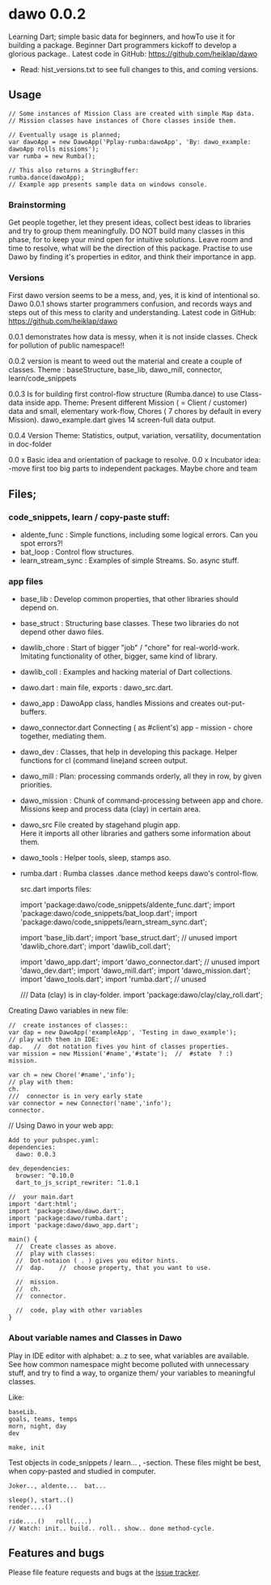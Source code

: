 # dawo 0.0.2

Learning Dart; simple basic data for beginners, and howTo use it for building a package.
Beginner Dart programmers kickoff to develop a glorious package.. Latest code in GitHub: https://github.com/heiklap/dawo
- Read: hist_versions.txt to see full changes to this, and coming versions.
## Usage
    // Some instances of Mission Class are created with simple Map data.
    // Mission classes have instances of Chore classes inside them.
    
    // Eventually usage is planned;
    var dawoApp = new DawoApp('Pplay-rumba:dawoApp', 'By: dawo_example: dawoApp rolls missioms');
    var rumba = new Rumba();

    // This also returns a StringBuffer:
    rumba.dance(dawoApp);
    // Example app presents sample data on windows console.

### Brainstorming

 Get people together, let they present ideas, collect best ideas to libraries and 
 try to group them meaningfully.
 DO NOT build many classes in this phase, for to keep your mind open for intuitive solutions. 
 Leave room and time to resolve, what will be the direction of this package.
 Practise to use Dawo by finding it's properties in editor, and think their importance in app.
 
 ### Versions
 
 First dawo version seems to be a mess, and, yes, it is kind of intentional so.
 Dawo 0.0.1 shows starter programmers confusion, and records ways and steps out of this mess 
 to clarity and understanding. Latest code in GitHub: https://github.com/heiklap/dawo
 
 0.0.1  demonstrates how data is messy, when it is not inside classes.
     Check for pollution of public namespace!!
 
 0.0.2 version is meant to weed out the material and create a couple of classes.
     Theme : baseStructure, base_lib, dawo_mill, connector, learn/code_snippets
     
 0.0.3 Is for building first control-flow structure (Rumba.dance) to use Class-data inside app.
     Theme:  Present different Mission ( = Client / customer) data and small, elementary work-flow,
     Chores ( 7 chores by default in every Mission).  dawo_example.dart gives 14 screen-full data output.
     
 0.0.4 Version
     Theme:  Statistics, output, variation, versatility, documentation in doc-folder 
      
 0.0 x  Basic idea and orientation of package to resolve.
 0.0 x  Incubator idea: -move first too big parts to independent packages.
        Maybe  chore  and  team
 

## Files;
### code_snippets, learn / copy-paste stuff:
- aldente_func :  Simple functions, including some logical errors. Can you spot errors?!
- bat_loop :  Control flow structures.
- learn_stream_sync : Examples of simple Streams. So. async stuff.

### app files
- base_lib : Develop common properties, that other libraries should depend on.
- base_struct : Structuring base classes. These two libraries do not depend other dawo files.
- dawlib_chore : Start of bigger "job" / "chore" for real-world-work. Imitating functionality
      of other, bigger, same kind of library.
- dawlib_coll : Examples and hacking material of Dart collections.
- dawo.dart : main file, exports : dawo_src.dart.
- dawo_app : DawoApp class, handles Missions and creates out-put-buffers.
- dawo_connector.dart Connecting  ( as #client's) app - mission - chore together,  mediating them.
- dawo_dev : Classes, that help in developing this package. 
  Helper functions for cl (command line)and screen output.
- dawo_mill : Plan: processing commands orderly, all they in row, by given priorities.
- dawo_mission : Chunk of command-processing between app and chore. 
  Missions keep and process data (clay) in certain area. 
- dawo_src  File created by stagehand plugin app.   
  Here it imports all other libraries and gathers some information about them. 
- dawo_tools : Helper tools, sleep, stamps aso.
- rumba.dart : Rumba classes .dance method keeps dawo's control-flow.



  src.dart imports files:

    import 'package:dawo/code_snippets/aldente_func.dart';
    import 'package:dawo/code_snippets/bat_loop.dart';
    import 'package:dawo/code_snippets/learn_stream_sync.dart';

    import 'base_lib.dart';
    import 'base_struct.dart';  //  unused
    import 'dawlib_chore.dart';
    import 'dawlib_coll.dart';

    import 'dawo_app.dart';
    import 'dawo_connector.dart';  //  unused
    import 'dawo_dev.dart';
    import 'dawo_mill.dart';
    import 'dawo_mission.dart';
    import 'dawo_tools.dart';
    import 'rumba.dart';  //  unused

    ///  Data (clay) is in clay-folder.
    import 'package:dawo/clay/clay_roll.dart';
    
Creating Dawo variables in new file:

    //  create instances of classes::
    var dap = new DawoApp('exampleApp', 'Testing in dawo_example');
    // play with them in IDE:
    dap.   //  dot notation fives you hint of classes properties.
    var mission = new Mission('#name','#state');  //  #state  ? :)
    mission.
 
    var ch = new Chore('#name','info');
    // play with them:
    ch.
    ///  connector is in very early state
    var connector = new Connector('name','info');
    connector.

// Using Dawo in your web app:  
    
    Add to your pubspec.yaml:
    dependencies:
      dawo: 0.0.3
      
    dev_dependencies:
      browser: ^0.10.0
      dart_to_js_script_rewriter: ^1.0.1
      
    //  your main.dart
    import 'dart:html';
    import 'package:dawo/dawo.dart';
    import 'package:dawo/rumba.dart';
    import 'package:dawo/dawo_app.dart';    
      
    main() {
      //  Create classes as above.
      //  play with classes:
      //  Dot-notaion ( . ) gives you editor hints.
      //  dap.    //  choose property, that you want to use.
   
      //  mission.
      //  ch.
      //  connector.   
      
      //  code, play with other variables
    }

###  About variable names and Classes in Dawo
Play in IDE editor with alphabet: a..z to see, what variables are available.
See how common namespace might become polluted with unnecessary stuff, and try to find
a way, to organize them/ your variables to meaningful classes.

Like:

    baseLib. 
    goals, teams, temps
    morn, night, day 
    dev
    
    make, init 

Test objects in code_snippets / learn... , -section. 
These files might be best, when copy-pasted and studied in computer.

    Joker.., aldente...  bat...

    sleep(), start..()  
    render....()

    ride....()   roll(....) 
    // Watch: init.. build.. roll.. show.. done method-cycle.


## Features and bugs

Please file feature requests and bugs at the [issue tracker][tracker].

[tracker]: https://github.com/heiklap/dawo/issues
